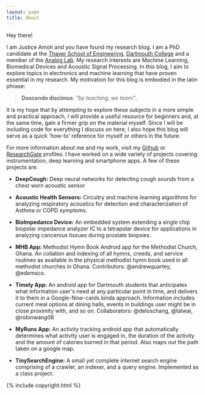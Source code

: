 ```yaml
---
layout: page
title: About
---
```


Hey there! 

I am Justice Amoh and you have found my research blog. I am a PhD candidate at the [Thayer School of Engineering](http://thayer.dartmouth.edu/), [Dartmouth College](http://dartmouth.edu/) and a member of the [Analog Lab](http://engineering.dartmouth.edu/analoglab/). My research interests are Machine Learning, Biomedical Devices and Acoustic Signal Processing. In this blog, I aim to explore topics in electronics and machine learning that have proven essential in my research. My motivation for this blog is embodied in the latin phrase:

> **Doscendo discimus**: *"by teaching, we learn"*.

It is my hope that by attempting to explore these subjects in a more simple and practical approach, I will provide a useful resource for beginners and, at the same time, gain a firmer grip on the material myself. Since I will be including code for everything I discuss on here, I also hope this blog will serve as a quick 'how-to' reference for myself or others in the future.

For more information about me and my work, visit my [Github](https://github.com/justiceamoh) or [ResearchGate](https://www.researchgate.net/profile/Justice_Amoh) profiles. I have worked on a wide variety of projects covering instrumentation, deep learning and smartphone apps. A few of these projects are:

- **DeepCough:** Deep neural networks for detecting cough sounds from a chest worn acoustic sensor 

- **Acoustic Health Sensors:** Circuitry and machine learning algorithms for analyzing respiratory acoustics for detection and characterization of Asthma or COPD symptoms. 

- **BioImpedance Device:** An embedded system extending a single chip biopolar impedance analyzer IC to a tetrapolar device for applications in analyzing cancerous tissues during prostate biopsies.  

- **MHB App:** Methodist Hymn Book Android app for the Methodist Church, Ghana. An collation and indexing of all hymns, creeds, and service routines as available in the physical methodist hymn book used in all methodist churches in Ghana. Contributors: @andrewquartey, @edemsco.

- **Timely App:** An android app for Dartmouth students that anticipates what information user's need at any particular point in time, and delivers it to them in a Google-Now-cards kinda approach. Information includes current meal options at dining halls, events in buildings user might be in close proximity with, and so on. Collaborators: @deloschang, @talwai, @robinwang08

- **MyRuns App:** An activity tracking android app that automatically determines what activity user is engaged in, the duration of the activity and the amount of calories burned in that period. Also maps out the path taken on a google map.

- **TinySearchEngine:** A small yet complete internet search engine comprising of a crawler, an indexer, and a query engine. Implemented as a class project.


{% include copyright.html %}